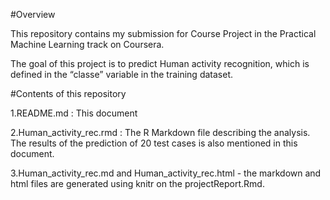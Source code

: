 #Overview

This repository contains my submission for Course Project in the Practical Machine Learning track on Coursera.

The goal of this project is to predict Human activity recognition, which is defined in the “classe” variable in the training dataset.


#Contents of this repository

1.README.md : This document

2.Human_activity_rec.rmd : The R Markdown file describing the analysis. The results of the prediction of 20 test cases is also mentioned in this document.

3.Human_activity_rec.md and Human_activity_rec.html - the markdown and html files are generated using knitr on the projectReport.Rmd.
